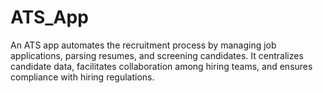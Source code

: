 # ATS_App
 An ATS app automates the recruitment process by managing job applications, parsing resumes, and screening candidates. It centralizes candidate data, facilitates collaboration among hiring teams, and ensures compliance with hiring regulations.
